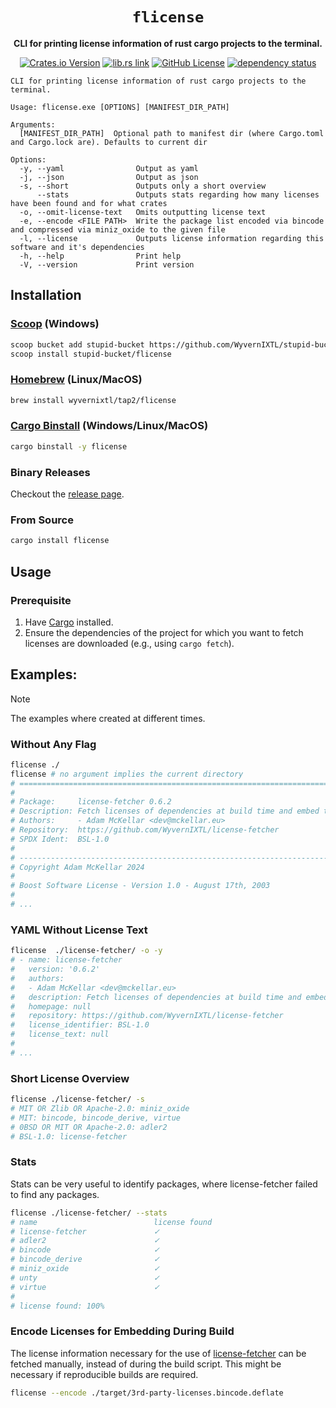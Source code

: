 <div align="center">

# `flicense`

**CLI for printing license information of rust cargo projects to the terminal.**

[![Crates.io Version](https://badgen.net/crates/v/flicense)](https://crates.io/crates/flicense)
[![lib.rs link](https://badgen.net/badge/lib.rs/lib.rs/purple?label)](https://lib.rs/crates/flicense)
[![GitHub License](https://badgen.net/github/license/WyvernIXTL/flicense-rs)](https://github.com/WyvernIXTL/flicense-rs/blob/main/LICENSE)
[![dependency status](https://deps.rs/repo/github/WyvernIXTL/flicense-rs/status.svg)](https://deps.rs/repo/github/WyvernIXTL/flicense-rs)

</div>

```
CLI for printing license information of rust cargo projects to the terminal.

Usage: flicense.exe [OPTIONS] [MANIFEST_DIR_PATH]

Arguments:
  [MANIFEST_DIR_PATH]  Optional path to manifest dir (where Cargo.toml and Cargo.lock are). Defaults to current dir

Options:
  -y, --yaml                Output as yaml
  -j, --json                Output as json
  -s, --short               Outputs only a short overview
      --stats               Outputs stats regarding how many licenses have been found and for what crates
  -o, --omit-license-text   Omits outputting license text
  -e, --encode <FILE PATH>  Write the package list encoded via bincode and compressed via miniz_oxide to the given file
  -l, --license             Outputs license information regarding this software and it's dependencies
  -h, --help                Print help
  -V, --version             Print version
```

## Installation

### [Scoop](https://scoop.sh/) (Windows)

```sh
scoop bucket add stupid-bucket https://github.com/WyvernIXTL/stupid-bucket
scoop install stupid-bucket/flicense
```

### [Homebrew](https://brew.sh/) (Linux/MacOS)

```sh
brew install wyvernixtl/tap2/flicense
```

### [Cargo Binstall](https://github.com/cargo-bins/cargo-binstall) (Windows/Linux/MacOS)

```sh
cargo binstall -y flicense
```

### Binary Releases

Checkout the [release page](https://github.com/WyvernIXTL/flicense-rs/releases).

### From Source

```sh
cargo install flicense
```

## Usage

### Prerequisite

1. Have [Cargo](https://github.com/rust-lang/cargo) installed.
2. Ensure the dependencies of the project for which you want to fetch licenses are downloaded (e.g., using `cargo fetch`).

## Examples:

> [!NOTE]
> The examples where created at different times.

### Without Any Flag

```sh
flicense ./
flicense # no argument implies the current directory
# ================================================================================
#
# Package:     license-fetcher 0.6.2
# Description: Fetch licenses of dependencies at build time and embed them into your program.
# Authors:     - Adam McKellar <dev@mckellar.eu>
# Repository:  https://github.com/WyvernIXTL/license-fetcher
# SPDX Ident:  BSL-1.0
#
# --------------------------------------------------------------------------------
# Copyright Adam McKellar 2024
#
# Boost Software License - Version 1.0 - August 17th, 2003
#
# ...
```

### YAML Without License Text

```sh
flicense  ./license-fetcher/ -o -y
# - name: license-fetcher
#   version: '0.6.2'
#   authors:
#   - Adam McKellar <dev@mckellar.eu>
#   description: Fetch licenses of dependencies at build time and embed them into your program.
#   homepage: null
#   repository: https://github.com/WyvernIXTL/license-fetcher
#   license_identifier: BSL-1.0
#   license_text: null
#
# ...
```

### Short License Overview

```sh
flicense ./license-fetcher/ -s
# MIT OR Zlib OR Apache-2.0: miniz_oxide
# MIT: bincode, bincode_derive, virtue
# 0BSD OR MIT OR Apache-2.0: adler2
# BSL-1.0: license-fetcher
```

### Stats

Stats can be very useful to identify packages, where license-fetcher failed to find any packages.

```sh
flicense ./license-fetcher/ --stats
# name                          license found
# license-fetcher               ✓
# adler2                        ✓
# bincode                       ✓
# bincode_derive                ✓
# miniz_oxide                   ✓
# unty                          ✓
# virtue                        ✓
#
# license found: 100%
```

### Encode Licenses for Embedding During Build

The license information necessary for the use of [license-fetcher](https://github.com/WyvernIXTL/license-fetcher)
can be fetched manually, instead of during the build script. This might be necessary if reproducible builds are required.

```sh
flicense --encode ./target/3rd-party-licenses.bincode.deflate
```

